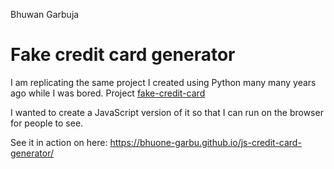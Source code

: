 Bhuwan Garbuja

# Fake credit card generator

I am replicating the same project I created using Python many many years ago while I was bored. Project [fake-credit-card](https://github.com/bhuone-garbu/fake-credit-card) 

I wanted to create a JavaScript version of it so that I can run on the browser for people to see.

See it in action on here: https://bhuone-garbu.github.io/js-credit-card-generator/
